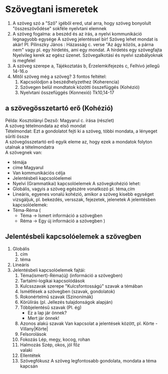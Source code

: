 # Szövegtani ismeretek
1. A szöveg szó a "Sző" igéből ered, utal arra, hogy szöveg bonyolult "összeszövődése" sokféle nyelvtani elemnek
2. A szöveg fogalma: a beszéd és az írás, a nyelvi kommunikáció legnagyobb egysége
A szöveg jelentéssel bír! Szöveg lehet mondat is akár! Pl. Pilinszky János : Házasság c. verse "Az ágy közös, a párna nem"
vagy pl. egy hirdetés, ami egy mondat.
A hirdetés egy szövegfajta
Nyelvileg kerek az egész üzenet. Szövegalkotási és nyelvi szabályoknak is megfelel
3. A szöveg szerepe
a, Tájékoztatás
b, Érzelemkifejezés
c, Felhívó jellegű
14-16.o
4. Mitől szöveg még a szöveg?
3 fontos feltétel:
   1. Kapcsolódjon a beszédhelyzethez (Koherencia)
   2. Szövegen belül mondtatok közötti összefüggés (Kohézió)
   3. Nyelvtani összefüggés (Konnexió)
Tk10,14-17
## a szövegösszetartó erő (Kohézió)
Példa: Kosztolányi Dezső: Magyarul c. írása (részlet)  
A szöveg tételmondata az első mondat  
Tételmondat: Ezt a gondolatot fejti ki a szöveg, többi mondata, a lényeget sűríti össze  
A szövegösszetartó erő egyik eleme az, hogy ezek a mondatok folyton utalnak a tételmondatra  
A szövegnek van:
- témája
- címe Magyarul
- Van kommunikációs célja
- Jelentésbeli kapcsolóelemei
- Nyelvi (Grammatikai) kapcsolóelemek
A szövegkohézió lehet:
- Globális, vagyis a szöveg egészére vonatkozó pl. téma,cím
- Lineáris, egyenes vonalú kohézió, amikor a szöveg kisebb egységet vizsgáljuk, pl. bekezdés, versszak, fejezetek, jelenetek
A jelentésben kapcsolóelemek:
- Téma-Réma (
  - Téma -> Ismert információ a szövegben  
  - Réma -> Egy új információ a szövegben
)
## Jelentésbeli kapcsolóelemek a szövegben
1. Globális
   1. cím
   2. téma
2. Lineáris
3. Jelentésbeli kapcsolóelemek fajtái:
   1. Téma(ismert)-Réma(új) (információ a szövegben)
   2. Tartalmi-logikai kapcsolódások
   3. Kulcsszavak szerepe
      "Kulcsfontosságú" szavak a témában
   4. Ismétlések a szövegben (szavak, gondolatok)
   5. Rokonértelmű szavak (Szinonímák)
   6. Körülírás (pl. Jellezés tulajdonságok alapján)
   7. Többjelentésű szavak (Pl. ég)
      - Ez a lap jár önnek?
      - Mert jár önnek! 
   8. Azonos alakú szavak
      Van kapcsolat a jelentések között, pl. Körte - Villany|Körte|
   9. Felsorolások
   10. Fokozás
      Lép, megy, kocog, rohan
   11. Halmozás
      Szép, okos, jól főz  
        valaki
   12. Ellentétek
   13. Szövegfókusz
      A szöveg legfontosabb gondolata, mondata a téma kapcsán
